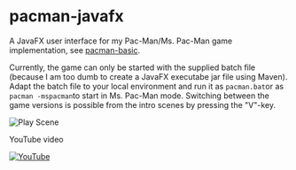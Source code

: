 # pacman-javafx

A JavaFX user interface for my Pac-Man/Ms. Pac-Man game implementation, see [pacman-basic](https://github.com/armin-reichert/pacman-basic).

Currently, the game can only be started with the supplied batch file (because I am too dumb to create a JavaFX executabe jar file using Maven). Adapt the batch file to your local environment and run it as `pacman.bat`or as `pacman -mspacman`to start in Ms. Pac-Man mode. Switching between the game versions is possible from the intro scenes by pressing the "V"-key.

![Play Scene](https://github.com/armin-reichert/pacman-javafx/blob/main/pacman-ui-fx/doc/PacManPlayScene.png)

YouTube video

[![YouTube](https://github.com/armin-reichert/pacman-javafx/blob/main/pacman-ui-fx/doc/thumbnail.jpg)](https://youtu.be/q5biOTj9GIU)
